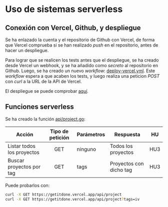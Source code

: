 # Uso de sistemas serverless

## Conexión con Vercel, Github, y despliegue
Se ha enlazado la cuenta y el repositorio de Github con Vercel, de forma que Vercel comprueba si se han realizado _push_ en el repositorio, antes de hacer un despliegue.

Para lograr que se realicen los tests antes que el despliegue, se ha creado desde Vercel un webhook, y se ha añadido como _secreto_ al repositorio en Github. Luego, se ha creado un nuevo _workflow_: [deploy-vercel.yml](../.github/workflows/deploy-vercel.yml). Este _workflow_ espera a que acaben los tests, y luego realiza una peticion _POST_ con _curl_ a la URL de la API de Vercel.

El despliegue se puede comprobar [aquí](https://getitdone.vercel.app/).

## Funciones serverless
Se ha creado la función [api/project.go](api/project.go):

Acción        | Tipo de petición | Parámetros  | Respuesta | HU
------------- |:----------------:| ----------- | --------- | --- 
Listar todos los proyectos | GET | ninguno | Todos los proyectos     | HU3 
Buscar proyectos por tag   | GET | tags    | Proyectos con dicho tag | HU3 

Puede probarlos con:
```bash
curl -X GET https://getitdone.vercel.app/api/project
curl -X GET https://getitdone.vercel.app/api/project?tags=iv
```
